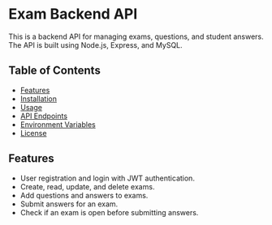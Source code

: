 # Exam Backend API

This is a backend API for managing exams, questions, and student answers. The API is built using Node.js, Express, and MySQL.

## Table of Contents

- [Features](#features)
- [Installation](#installation)
- [Usage](#usage)
- [API Endpoints](#api-endpoints)
- [Environment Variables](#environment-variables)
- [License](#license)

## Features

- User registration and login with JWT authentication.
- Create, read, update, and delete exams.
- Add questions and answers to exams.
- Submit answers for an exam.
- Check if an exam is open before submitting answers.


